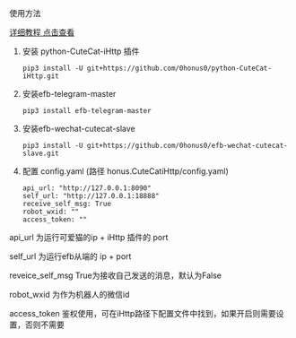 使用方法

[详细教程 点击查看](https://honus.top/2022/04/09/569.html)

1. 安装 python-CuteCat-iHttp 插件

   ```
   pip3 install -U git+https://github.com/0honus0/python-CuteCat-iHttp.git
   ```
2. 安装efb-telegram-master

   ```
   pip3 install efb-telegram-master
   ```
3. 安装efb-wechat-cutecat-slave

   ```
   pip3 install -U git+https://github.com/0honus0/efb-wechat-cutecat-slave.git
   ```
4. 配置 config.yaml (路径 honus.CuteCatiHttp/config.yaml)

   ```
   api_url: "http://127.0.0.1:8090"
   self_url: "http://127.0.0.1:18888"
   receive_self_msg: True
   robot_wxid: ""
   access_token: ""
   ```

api_url 为运行可爱猫的ip + iHttp 插件的 port

self_url 为运行efb从端的 ip + port

reveice_self_msg True为接收自己发送的消息，默认为False

robot_wxid 为作为机器人的微信id

access_token 鉴权使用，可在iHttp路径下配置文件中找到，如果开启则需要设置，否则不需要
